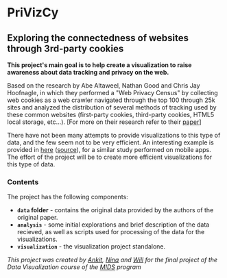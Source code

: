 # PriVizCy  
## Exploring the connectedness of websites through 3rd-party cookies


**This project's main goal is to help create a visualization to raise awareness about data tracking and privacy on the web.**

Based on the research by Abe Altaweel, Nathan Good and Chris Jay Hoofnagle, in which they performed a "Web Privacy Census" by collecting web cookies as a web crawler navigated through the top 100 through 25k sites and analyzed the distribution of several methods of tracking used by these common websites (first-party cookies, third-party cookies, HTML5 local storage, etc...). [For more on their research refer to their [paper](http://techscience.org/a/2015121502/download.pdf)]

There have not been many attempts to provide visualizations to this type of data, and the few seem not to be very efficient. An interesting example is provided in [here](http://jots.pub/a/2015103001/images/fig1.png) ([source](http://jots.pub/a/2015103001/index.php)), for a similar study performed on mobile apps. The effort of the project will be to create more efficient visualizations for this type of data.


### Contents  

The project has the following components:
* **`data` folder** - contains the original data provided by the authors of the original paper.  
* **`analysis`** - some initial explorations and brief description of the data recieved, as well as scripts used for processing of the data for the visualizations.  
*  **`visualization`** - the visualization project standalone.  


*This project was created by [Ankit](https://github.com/ankittharwani), [Nina](https://github.com/kuknina) and [Will](https://github.com/WillahScott) for the final project of the Data Visualization course of the [MIDS](https://datascience.berkeley.edu/) program*
